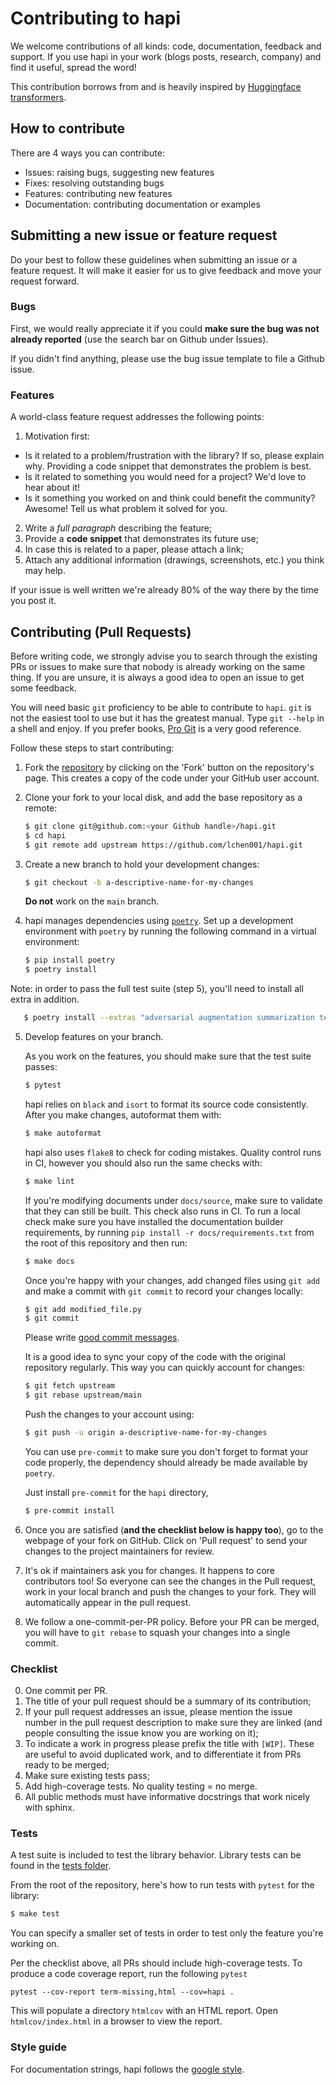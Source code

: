# Contributing to hapi

We welcome contributions of all kinds: code, documentation, feedback and support. If
 you use hapi in your work (blogs posts, research, company) and find it
  useful, spread the word!  
  
This contribution borrows from and is heavily inspired by [Huggingface transformers](https://github.com/huggingface/transformers). 

## How to contribute

There are 4 ways you can contribute:
* Issues: raising bugs, suggesting new features
* Fixes: resolving outstanding bugs
* Features: contributing new features
* Documentation: contributing documentation or examples

## Submitting a new issue or feature request

Do your best to follow these guidelines when submitting an issue or a feature
request. It will make it easier for us to give feedback and move your request forward.

### Bugs

First, we would really appreciate it if you could **make sure the bug was not
already reported** (use the search bar on Github under Issues).

If you didn't find anything, please use the bug issue template to file a Github issue.  


### Features

A world-class feature request addresses the following points:

1. Motivation first:
  * Is it related to a problem/frustration with the library? If so, please explain
    why. Providing a code snippet that demonstrates the problem is best.
  * Is it related to something you would need for a project? We'd love to hear
    about it!
  * Is it something you worked on and think could benefit the community?
    Awesome! Tell us what problem it solved for you.
2. Write a *full paragraph* describing the feature;
3. Provide a **code snippet** that demonstrates its future use;
4. In case this is related to a paper, please attach a link;
5. Attach any additional information (drawings, screenshots, etc.) you think may help.

If your issue is well written we're already 80% of the way there by the time you
post it.

## Contributing (Pull Requests)

Before writing code, we strongly advise you to search through the existing PRs or
issues to make sure that nobody is already working on the same thing. If you are
unsure, it is always a good idea to open an issue to get some feedback.

You will need basic `git` proficiency to be able to contribute to
`hapi`. `git` is not the easiest tool to use but it has the greatest
manual. Type `git --help` in a shell and enjoy. If you prefer books, [Pro
Git](https://git-scm.com/book/en/v2) is a very good reference.

Follow these steps to start contributing:

1. Fork the [repository](https://github.com/lchen001/hapi) by
   clicking on the 'Fork' button on the repository's page. 
   This creates a copy of the code under your GitHub user account.

2. Clone your fork to your local disk, and add the base repository as a remote:

   ```bash
   $ git clone git@github.com:<your Github handle>/hapi.git
   $ cd hapi
   $ git remote add upstream https://github.com/lchen001/hapi.git
   ```

3. Create a new branch to hold your development changes:

   ```bash
   $ git checkout -b a-descriptive-name-for-my-changes
   ```

   **Do not** work on the `main` branch.

4. hapi manages dependencies using [`poetry`](https://python-poetry.org). 
Set up a development environment with `poetry` by running the following command in
 a virtual environment:

   ```bash
   $ pip install poetry
   $ poetry install
   ```
Note: in order to pass the full test suite (step 5), you'll need to install all extra in addition. 
```bash
   $ poetry install --extras "adversarial augmentation summarization text vision"
```
5. Develop features on your branch.

   As you work on the features, you should make sure that the test suite
   passes:

   ```bash
   $ pytest
   ```

   hapi relies on `black` and `isort` to format its source code
   consistently. After you make changes, autoformat them with:

   ```bash
   $ make autoformat
   ```

   hapi also uses `flake8` to check for coding mistakes. Quality control
    runs in CI, however you should also run the same checks with:

   ```bash
   $ make lint
   ```

   If you're modifying documents under `docs/source`, make sure to validate that
   they can still be built. This check also runs in CI. To run a local check
   make sure you have installed the documentation builder requirements, by
   running `pip install -r docs/requirements.txt` from the root of this repository
   and then run:

   ```bash
   $ make docs
   ```

   Once you're happy with your changes, add changed files using `git add` and
   make a commit with `git commit` to record your changes locally:

   ```bash
   $ git add modified_file.py
   $ git commit
   ```

   Please write [good commit messages](https://chris.beams.io/posts/git-commit/).

   It is a good idea to sync your copy of the code with the original
   repository regularly. This way you can quickly account for changes:

   ```bash
   $ git fetch upstream
   $ git rebase upstream/main
   ```

   Push the changes to your account using:

   ```bash
   $ git push -u origin a-descriptive-name-for-my-changes
   ```
   
   You can use `pre-commit` to make sure you don't forget to format your code properly, 
   the dependency should already be made available by `poetry`.
   
   Just install `pre-commit` for the `hapi` directory,
   
   ```bash
   $ pre-commit install
   ```

6. Once you are satisfied (**and the checklist below is happy too**), go to the
   webpage of your fork on GitHub. Click on 'Pull request' to send your changes
   to the project maintainers for review.

7. It's ok if maintainers ask you for changes. It happens to core contributors
   too! So everyone can see the changes in the Pull request, work in your local
   branch and push the changes to your fork. They will automatically appear in
   the pull request.
   
8. We follow a one-commit-per-PR policy. Before your PR can be merged, you will have to
 `git rebase` to squash your changes into a single commit.

### Checklist

0. One commit per PR.
1. The title of your pull request should be a summary of its contribution;
2. If your pull request addresses an issue, please mention the issue number in
   the pull request description to make sure they are linked (and people
   consulting the issue know you are working on it);
3. To indicate a work in progress please prefix the title with `[WIP]`. These
   are useful to avoid duplicated work, and to differentiate it from PRs ready
   to be merged;
4. Make sure existing tests pass;
5. Add high-coverage tests. No quality testing = no merge.
6. All public methods must have informative docstrings that work nicely with sphinx.


### Tests

A test suite is included to test the library behavior. 
Library tests can be found in the 
[tests folder](https://github.com/lchen001hapi/tree/main/tests).

From the root of the
repository, here's how to run tests with `pytest` for the library:

```bash
$ make test
```

You can specify a smaller set of tests in order to test only the feature
you're working on.

Per the checklist above, all PRs should include high-coverage tests. 
To produce a code coverage report, run the following `pytest`
```
pytest --cov-report term-missing,html --cov=hapi .
```
This will populate a directory `htmlcov` with an HTML report. 
Open `htmlcov/index.html` in a browser to view the report. 


### Style guide

For documentation strings, hapi follows the 
[google style](https://google.github.io/styleguide/pyguide.html).